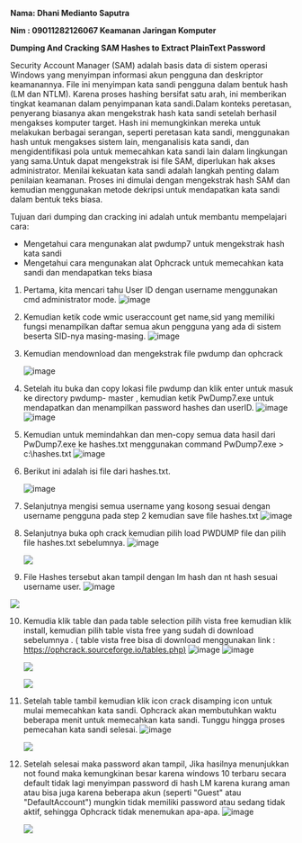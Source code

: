 ﻿**Nama: Dhani Medianto Saputra** 

**Nim : 09011282126067 Keamanan Jaringan Komputer** 

**Dumping And Cracking SAM Hashes to Extract PlainText Password** 

Security Account Manager (SAM) adalah basis data di sistem operasi Windows yang menyimpan informasi akun pengguna dan deskriptor keamanannya. File ini menyimpan kata sandi pengguna dalam bentuk hash (LM dan NTLM). Karena proses hashing bersifat satu arah, ini memberikan tingkat keamanan dalam penyimpanan kata sandi.Dalam konteks peretasan, penyerang biasanya akan mengekstrak hash kata sandi setelah berhasil mengakses komputer target. Hash ini memungkinkan mereka untuk melakukan berbagai serangan, seperti peretasan kata sandi, menggunakan hash untuk mengakses sistem lain, menganalisis kata sandi, dan mengidentifikasi pola untuk memecahkan kata sandi lain dalam lingkungan yang sama.Untuk dapat mengekstrak isi file SAM, diperlukan hak akses administrator. Menilai kekuatan kata sandi  adalah  langkah  penting  dalam  penilaian  keamanan.  Proses  ini  dimulai  dengan mengekstrak hash SAM dan kemudian menggunakan metode dekripsi untuk mendapatkan kata sandi dalam bentuk teks biasa. 

Tujuan dari dumping dan cracking ini adalah untuk membantu mempelajari cara: 

- Mengetahui cara mengunakan alat pwdump7 untuk mengekstrak hash kata sandi 
- Mengetahui cara mengunakan alat Ophcrack untuk memecahkan kata sandi dan mendapatkan teks biasa 
1. Pertama, kita mencari tahu User ID dengan username menggunakan cmd administrator mode. 
   ![image](https://github.com/user-attachments/assets/2596bd4b-8648-411a-9037-5aac73ca1554)


2. Kemudian ketik code wmic useraccount get name,sid yang memiliki fungsi menampilkan daftar semua akun pengguna yang ada di sistem beserta SID-nya masing-masing. 
   ![image](https://github.com/user-attachments/assets/1d369594-6022-40f8-84c1-c295264b8cdf)


3. Kemudian mendownload dan mengekstrak file pwdump dan ophcrack
   
   ![image](https://github.com/user-attachments/assets/f262c3b0-d639-4fab-b42c-2e6f729c50d2)


4. Setelah itu buka dan copy lokasi file pwdump dan klik enter untuk masuk ke directory pwdump- master , kemudian ketik PwDump7.exe untuk mendapatkan dan menampilkan password hashes dan userID. 
   ![image](https://github.com/user-attachments/assets/1d0543c3-4015-4a4e-9379-88e4791aef2a)
   ![image](https://github.com/user-attachments/assets/dab4a17a-3713-47ab-b610-0d3cd3bacd47)


5. Kemudian untuk memindahkan dan men-copy semua data hasil dari PwDump7.exe ke hashes.txt menggunakan command PwDump7.exe > c:\hashes.txt 
   ![image](https://github.com/user-attachments/assets/ce60b378-a40c-4d2b-9407-743d497204de)


6. Berikut ini adalah isi file dari hashes.txt. 

   ![image](https://github.com/user-attachments/assets/d2c6bad3-c2e1-4453-9f18-9bbfe3e26c55)


7. Selanjutnya mengisi semua username yang kosong sesuai dengan username pengguna pada step 2 kemudian save file hashes.txt 
   ![image](https://github.com/user-attachments/assets/b527ac13-40d2-4d5e-aa65-0bc607a27f43)


8. Selanjutnya buka oph crack kemudian pilih load PWDUMP file dan pilih file hashes.txt sebelumnya. 
   ![image](https://github.com/user-attachments/assets/2aa17833-c244-441d-9301-84da00022001)

   ![](Aspose.Words.c82e2afb-549f-4539-8010-5d824846e90b.009.jpeg)

9. File Hashes tersebut akan tampil dengan lm hash dan nt hash sesuai username user. 
   ![image](https://github.com/user-attachments/assets/da5837d5-6fa6-4881-bd9b-dd0337256302)

![](Aspose.Words.c82e2afb-549f-4539-8010-5d824846e90b.010.png)

10. Kemudia klik table dan pada table selection pilih vista free kemudian klik install, kemudian pilih table vista free yang sudah di download sebelumnya . ( table vista free bisa di download menggunakan link :[ https://ophcrack.sourceforge.io/tables.php)](https://ophcrack.sourceforge.io/tables.php) 
      ![image](https://github.com/user-attachments/assets/aa06a678-caed-4e3b-986b-1f515e9574a3)
   ![image](https://github.com/user-attachments/assets/3eb490ed-8b42-4ca2-9f37-eeffd08448cb)

    ![](Aspose.Words.c82e2afb-549f-4539-8010-5d824846e90b.011.png)

    ![](Aspose.Words.c82e2afb-549f-4539-8010-5d824846e90b.012.png)

11. Setelah table tambil kemudian klik icon crack disamping icon untuk mulai memecahkan kata sandi. Ophcrack akan membutuhkan waktu beberapa menit untuk memecahkan kata sandi. Tunggu hingga proses pemecahan kata sandi selesai. 
   ![image](https://github.com/user-attachments/assets/b19ce97a-cb27-497d-a67f-ba1575e501f4)

    ![](Aspose.Words.c82e2afb-549f-4539-8010-5d824846e90b.013.png)

12. Setelah  selesai  maka  password  akan  tampil,  Jika  hasilnya  menunjukkan  not  found  maka kemungkinan besar karena windows 10 terbaru secara default tidak lagi menyimpan password di hash  LM  karena  kurang  aman  atau  bisa  juga  karena  beberapa  akun  (seperti  "Guest"  atau "DefaultAccount") mungkin tidak memiliki password atau sedang tidak aktif, sehingga Ophcrack tidak menemukan apa-apa. 
      ![image](https://github.com/user-attachments/assets/78dcbdf5-c596-43db-987b-41c1b9a41677)

    ![](Aspose.Words.c82e2afb-549f-4539-8010-5d824846e90b.014.jpeg)
